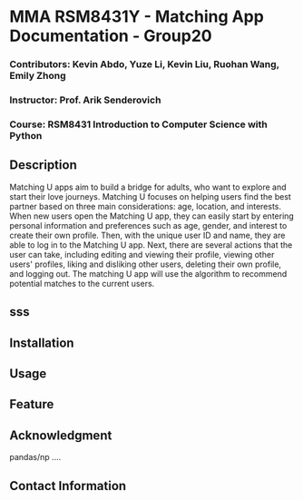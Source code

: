 # MMA RSM8431Y - Matching App Documentation - Group20 
### Contributors: Kevin Abdo, Yuze Li, Kevin Liu, Ruohan Wang, Emily Zhong
### Instructor: Prof. Arik Senderovich
### Course: RSM8431 Introduction to Computer Science with Python 

## Description
Matching U apps aim to build a bridge for adults, who want to explore and start their love journeys. Matching U focuses on helping users find the best partner based on three main considerations: age, location, and interests. When new users open the Matching U app, they can easily start by entering personal information and preferences such as age, gender, and interest to create their own profile. Then, with the unique user ID and name, they are able to log in to the Matching U app. Next, there are several actions that the user can take, including editing and viewing their profile, viewing other users' profiles, liking and disliking other users, deleting their own profile, and logging out. The matching U app will use the algorithm to recommend potential matches to the current users.

 ## sss

 ## Installation










 
 ## Usage











 
 ## Feature








 
 
 ## Acknowledgment 
pandas/np
....







 
 ## Contact Information
 
 
 
